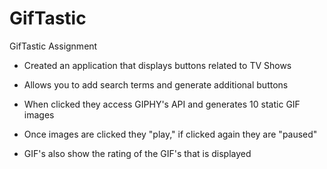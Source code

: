 # GifTastic
GifTastic Assignment

* Created an application that displays buttons related to TV Shows

* Allows you to add search terms and generate additional buttons

* When clicked they access GIPHY's API and generates 10 static GIF images

* Once images are clicked they "play," if clicked again they are "paused"

* GIF's also show the rating of the GIF's that is displayed

